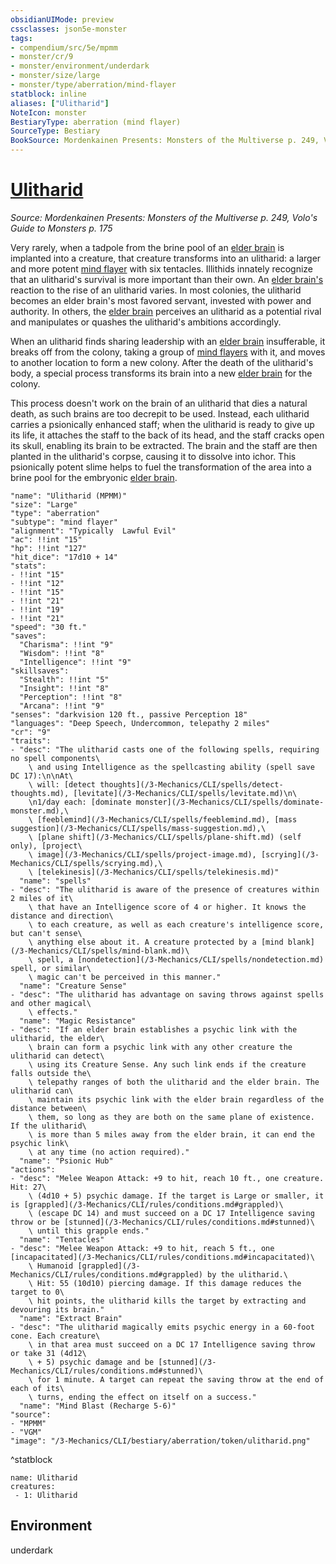 ```yaml
---
obsidianUIMode: preview
cssclasses: json5e-monster
tags:
- compendium/src/5e/mpmm
- monster/cr/9
- monster/environment/underdark
- monster/size/large
- monster/type/aberration/mind-flayer
statblock: inline
aliases: ["Ulitharid"]
NoteIcon: monster
BestiaryType: aberration (mind flayer)
SourceType: Bestiary
BookSource: Mordenkainen Presents: Monsters of the Multiverse p. 249, Volo's Guide to Monsters p. 175
---
```

# [Ulitharid](3-Mechanics\CLI\bestiary\aberration/ulitharid-mpmm.md)
*Source: Mordenkainen Presents: Monsters of the Multiverse p. 249, Volo's Guide to Monsters p. 175*  

Very rarely, when a tadpole from the brine pool of an [elder brain](content/3-Mechanics/CLI/bestiary/aberration/elder-brain-mpmm.md) is implanted into a creature, that creature transforms into an ulitharid: a larger and more potent [mind flayer](mind-flayer.md) with six tentacles. Illithids innately recognize that an ulitharid's survival is more important than their own. An [elder brain's](content/3-Mechanics/CLI/bestiary/aberration/elder-brain-mpmm.md) reaction to the rise of an ulitharid varies. In most colonies, the ulitharid becomes an elder brain's most favored servant, invested with power and authority. In others, the [elder brain](content/3-Mechanics/CLI/bestiary/aberration/elder-brain-mpmm.md) perceives an ulitharid as a potential rival and manipulates or quashes the ulitharid's ambitions accordingly.

When an ulitharid finds sharing leadership with an [elder brain](content/3-Mechanics/CLI/bestiary/aberration/elder-brain-mpmm.md) insufferable, it breaks off from the colony, taking a group of [mind flayers](mind-flayer.md) with it, and moves to another location to form a new colony. After the death of the ulitharid's body, a special process transforms its brain into a new [elder brain](content/3-Mechanics/CLI/bestiary/aberration/elder-brain-mpmm.md) for the colony.

This process doesn't work on the brain of an ulitharid that dies a natural death, as such brains are too decrepit to be used. Instead, each ulitharid carries a psionically enhanced staff; when the ulitharid is ready to give up its life, it attaches the staff to the back of its head, and the staff cracks open its skull, enabling its brain to be extracted. The brain and the staff are then planted in the ulitharid's corpse, causing it to dissolve into ichor. This psionically potent slime helps to fuel the transformation of the area into a brine pool for the embryonic [elder brain](content/3-Mechanics/CLI/bestiary/aberration/elder-brain-mpmm.md).

```statblock
"name": "Ulitharid (MPMM)"
"size": "Large"
"type": "aberration"
"subtype": "mind flayer"
"alignment": "Typically  Lawful Evil"
"ac": !!int "15"
"hp": !!int "127"
"hit_dice": "17d10 + 14"
"stats":
- !!int "15"
- !!int "12"
- !!int "15"
- !!int "21"
- !!int "19"
- !!int "21"
"speed": "30 ft."
"saves":
  "Charisma": !!int "9"
  "Wisdom": !!int "8"
  "Intelligence": !!int "9"
"skillsaves":
  "Stealth": !!int "5"
  "Insight": !!int "8"
  "Perception": !!int "8"
  "Arcana": !!int "9"
"senses": "darkvision 120 ft., passive Perception 18"
"languages": "Deep Speech, Undercommon, telepathy 2 miles"
"cr": "9"
"traits":
- "desc": "The ulitharid casts one of the following spells, requiring no spell components\
    \ and using Intelligence as the spellcasting ability (spell save DC 17):\n\nAt\
    \ will: [detect thoughts](/3-Mechanics/CLI/spells/detect-thoughts.md), [levitate](/3-Mechanics/CLI/spells/levitate.md)\n\
    \n1/day each: [dominate monster](/3-Mechanics/CLI/spells/dominate-monster.md),\
    \ [feeblemind](/3-Mechanics/CLI/spells/feeblemind.md), [mass suggestion](/3-Mechanics/CLI/spells/mass-suggestion.md),\
    \ [plane shift](/3-Mechanics/CLI/spells/plane-shift.md) (self only), [project\
    \ image](/3-Mechanics/CLI/spells/project-image.md), [scrying](/3-Mechanics/CLI/spells/scrying.md),\
    \ [telekinesis](/3-Mechanics/CLI/spells/telekinesis.md)"
  "name": "spells"
- "desc": "The ulitharid is aware of the presence of creatures within 2 miles of it\
    \ that have an Intelligence score of 4 or higher. It knows the distance and direction\
    \ to each creature, as well as each creature's intelligence score, but can't sense\
    \ anything else about it. A creature protected by a [mind blank](/3-Mechanics/CLI/spells/mind-blank.md)\
    \ spell, a [nondetection](/3-Mechanics/CLI/spells/nondetection.md) spell, or similar\
    \ magic can't be perceived in this manner."
  "name": "Creature Sense"
- "desc": "The ulitharid has advantage on saving throws against spells and other magical\
    \ effects."
  "name": "Magic Resistance"
- "desc": "If an elder brain establishes a psychic link with the ulitharid, the elder\
    \ brain can form a psychic link with any other creature the ulitharid can detect\
    \ using its Creature Sense. Any such link ends if the creature falls outside the\
    \ telepathy ranges of both the ulitharid and the elder brain. The ulitharid can\
    \ maintain its psychic link with the elder brain regardless of the distance between\
    \ them, so long as they are both on the same plane of existence. If the ulitharid\
    \ is more than 5 miles away from the elder brain, it can end the psychic link\
    \ at any time (no action required)."
  "name": "Psionic Hub"
"actions":
- "desc": "Melee Weapon Attack: +9 to hit, reach 10 ft., one creature. Hit: 27\
    \ (4d10 + 5) psychic damage. If the target is Large or smaller, it is [grappled](/3-Mechanics/CLI/rules/conditions.md#grappled)\
    \ (escape DC 14) and must succeed on a DC 17 Intelligence saving throw or be [stunned](/3-Mechanics/CLI/rules/conditions.md#stunned)\
    \ until this grapple ends."
  "name": "Tentacles"
- "desc": "Melee Weapon Attack: +9 to hit, reach 5 ft., one [incapacitated](/3-Mechanics/CLI/rules/conditions.md#incapacitated)\
    \ Humanoid [grappled](/3-Mechanics/CLI/rules/conditions.md#grappled) by the ulitharid.\
    \ Hit: 55 (10d10) piercing damage. If this damage reduces the target to 0\
    \ hit points, the ulitharid kills the target by extracting and devouring its brain."
  "name": "Extract Brain"
- "desc": "The ulitharid magically emits psychic energy in a 60-foot cone. Each creature\
    \ in that area must succeed on a DC 17 Intelligence saving throw or take 31 (4d12\
    \ + 5) psychic damage and be [stunned](/3-Mechanics/CLI/rules/conditions.md#stunned)\
    \ for 1 minute. A target can repeat the saving throw at the end of each of its\
    \ turns, ending the effect on itself on a success."
  "name": "Mind Blast (Recharge 5-6)"
"source":
- "MPMM"
- "VGM"
"image": "/3-Mechanics/CLI/bestiary/aberration/token/ulitharid.png"
```
^statblock

```encounter-table
name: Ulitharid
creatures:
 - 1: Ulitharid
```

## Environment

underdark
